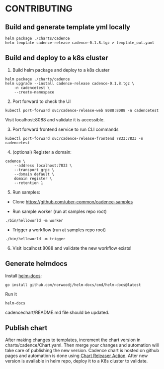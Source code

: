 # CONTRIBUTING

## Build and generate template yml locally

```
helm package ./charts/cadence
helm template cadence-release cadence-0.1.8.tgz > template_out.yaml
```

## Build and deploy to a k8s cluster

1. Build helm package and deploy to a k8s cluster
```
helm package ./charts/cadence
helm upgrade --install cadence-release cadence-0.1.8.tgz \
    -n cadencetest \
    --create-namespace
```

2. Port forward to check the UI
```
kubectl port-forward svc/cadence-release-web 8088:8088 -n cadencetest
```

Visit localhost:8088 and validate it is accessible.

3. Port forward frontend service to run CLI commands
```
kubectl port-forward svc/cadence-release-frontend 7833:7833 -n cadencetest
```

4. (optional) Register a domain:
```
cadence \
    --address localhost:7833 \
    --transport grpc \
    --domain default \
    domain register \
    --retention 1
```

5. Run samples:
- Clone https://github.com/uber-common/cadence-samples

- Run sample worker (run at samples repo root)
```
./bin/helloworld -m worker
```

- Trigger a workflow  (run at samples repo root)
```
./bin/helloworld -m trigger
```

6. Visit localhost:8088 and validate the new workflow exists!

## Generate helmdocs

Install [helm-docs](https://github.com/norwoodj/helm-docs):
```
go install github.com/norwoodj/helm-docs/cmd/helm-docs@latest
```

Run it
```
helm-docs
```

cadencechart/README.md file should be updated.


## Publish chart

After making changes to templates, increment the chart version in charts/cadence/Chart.yaml.
Then merge your changes and automation will take care of publishing the new version.
Cadence chart is hosted on github pages and automation is done using [Chart Releaser Action](https://helm.sh/docs/howto/chart_releaser_action/).
After new version is available in helm repo, deploy it to a K8s cluster to validate.
